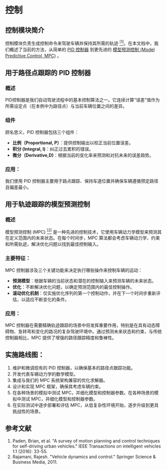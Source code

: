 # 控制
## 控制模块简介
控制模块负责生成控制命令来驾驶车辆并保持其所需的轨迹 <a href="#ref1"><sup>[1]</sup></a>。在本文档中，我们概述了当前的方法，从简单的 [PID 控制器](#PID) 到更先进的 [模型预测控制 (Model Predictive Control, MPC)](#MPC) 。


## 用于路径点跟踪的 PID 控制器

### 概述

PID控制器是我们自动驾驶流程中的基本控制算法之一。它连续计算“误差”值作为所需设定点（在本例中为路径点）与当前车辆位置之间的差异。

### 组件

顾名思义，PID 控制器包括三个组件：

* **比例（Proportional, P）**：提供控制输出以校正当前位置误差。
* **积分 (Integral, I)**：纠正过去累积的错误。
* **微分（Derivative,D)**：根据当前的变化率来预测和对抗未来的误差趋势。

### 应用：

我们使用 PID 控制器主要用于路点跟踪、保持车道位置并确保车辆遵循预定路径且偏差最小。


## 用于轨迹跟踪的模型预测控制

### 概述

模型预测控制 (MPC) <a href="#ref2"><sup>[2]</sup></a> 是一种先进的控制技术，它使用车辆动力学模型来预测其在定义范围内的未来状态。在每个时间步，MPC 算法都会考虑车辆动力学、约束和所需轨迹，解决优化问题以找到最佳控制输入。

### 主要特征：
MPC 控制器涉及三个关键功能来决定执行哪些操作来控制车辆的运动：

- **预测模型**：根据车辆的当前状态和潜在的控制输入来预测车辆的未来状态。
- **优化**：不断解决优化问题，以确定预测范围内的最佳控制操作。
- **滚动优化机制**：仅实施优化序列的第一个控制动作，并在下一个时间步重新评估，以适应不断变化的条件。

### 应用：
MPC 控制器在需要精确轨迹跟踪的场景中将发挥重要作用，特别是在具有动态障碍物、急转弯和变化的路况的复杂驾驶环境中。通过预测未来状态和约束，与传统控制器相比，MPC 提供了增强的路径跟踪精度和鲁棒性。

## 实施路线图：
1. 维护和微调现有的 PID 控制器，以确保基本的路径点跟踪功能。
2. 开发代表车辆动力学的数学模型。
3. 集成与我们的 MPC 系统架构兼容的优化求解器。
4. 设计和实现 MPC 框架，确保其考虑车辆约束。
5. 在各种场景的模拟中测试 MPC，并细化模型和控制器参数。在各种场景的模拟中测试 MPC，并细化模型和控制器参数。
6. 在实际测试中逐步部署和评估 MPC，从低复杂性环境开始，逐步升级到更具挑战性的场景。

## 参考文献
<ol>
    <li id="ref1">Paden, Brian, et al. "A survey of motion planning and control techniques for self-driving urban vehicles." IEEE Transactions on intelligent vehicles 1.1 (2016): 33-55.</li>
    <li id="ref2">Rajamani, Rajesh. "Vehicle dynamics and control." Springer Science & Business Media, 2011.</li>
</ol>